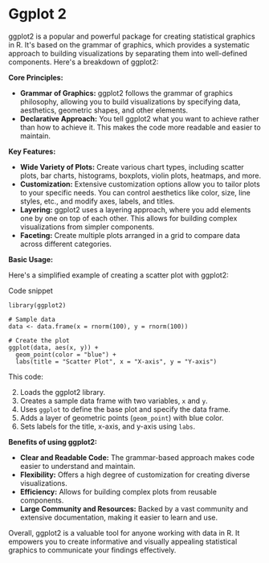 # Ggplot 2
ggplot2 is a popular and powerful package for creating statistical graphics in R. It's based on the grammar of graphics, which provides a systematic approach to building visualizations by separating them into well-defined components. Here's a breakdown of ggplot2:

**Core Principles:**

- **Grammar of Graphics:** ggplot2 follows the grammar of graphics philosophy, allowing you to build visualizations by specifying data, aesthetics, geometric shapes, and other elements.
- **Declarative Approach:** You tell ggplot2 what you want to achieve rather than how to achieve it. This makes the code more readable and easier to maintain.

**Key Features:**

- **Wide Variety of Plots:** Create various chart types, including scatter plots, bar charts, histograms, boxplots, violin plots, heatmaps, and more.
- **Customization:** Extensive customization options allow you to tailor plots to your specific needs. You can control aesthetics like color, size, line styles, etc., and modify axes, labels, and titles.
- **Layering:** ggplot2 uses a layering approach, where you add elements one by one on top of each other. This allows for building complex visualizations from simpler components.
- **Faceting:** Create multiple plots arranged in a grid to compare data across different categories.

**Basic Usage:**

Here's a simplified example of creating a scatter plot with ggplot2:

Code snippet

```
library(ggplot2)

# Sample data
data <- data.frame(x = rnorm(100), y = rnorm(100))

# Create the plot
ggplot(data, aes(x, y)) +
  geom_point(color = "blue") +
  labs(title = "Scatter Plot", x = "X-axis", y = "Y-axis")
```

This code:

2. Loads the ggplot2 library.
4. Creates a sample data frame with two variables, `x` and `y`.
6. Uses `ggplot` to define the base plot and specify the data frame.
8. Adds a layer of geometric points (`geom_point`) with blue color.
10. Sets labels for the title, x-axis, and y-axis using `labs`.

**Benefits of using ggplot2:**

- **Clear and Readable Code:** The grammar-based approach makes code easier to understand and maintain.
- **Flexibility:** Offers a high degree of customization for creating diverse visualizations.
- **Efficiency:** Allows for building complex plots from reusable components.
- **Large Community and Resources:** Backed by a vast community and extensive documentation, making it easier to learn and use.

Overall, ggplot2 is a valuable tool for anyone working with data in R. It empowers you to create informative and visually appealing statistical graphics to communicate your findings effectively.